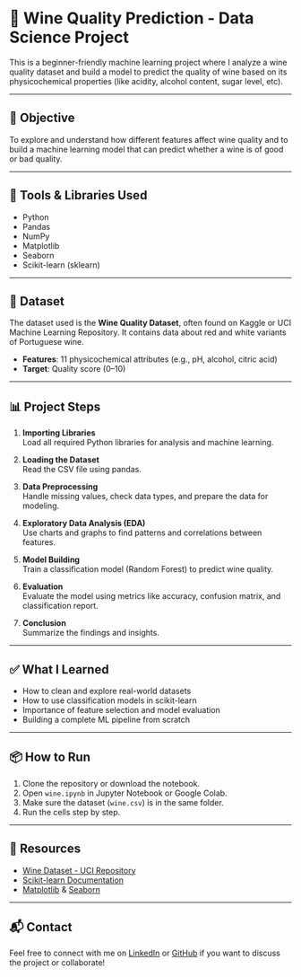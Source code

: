 # 🍷 Wine Quality Prediction - Data Science Project

This is a beginner-friendly machine learning project where I analyze a wine quality dataset and build a model to predict the quality of wine based on its physicochemical properties (like acidity, alcohol content, sugar level, etc).

---

## 📌 Objective

To explore and understand how different features affect wine quality and to build a machine learning model that can predict whether a wine is of good or bad quality.

---

## 🧰 Tools & Libraries Used

- Python
- Pandas
- NumPy
- Matplotlib
- Seaborn
- Scikit-learn (sklearn)

---

## 📁 Dataset

The dataset used is the **Wine Quality Dataset**, often found on Kaggle or UCI Machine Learning Repository. It contains data about red and white variants of Portuguese wine.

- **Features**: 11 physicochemical attributes (e.g., pH, alcohol, citric acid)
- **Target**: Quality score (0–10)

---

## 📊 Project Steps

1. **Importing Libraries**  
   Load all required Python libraries for analysis and machine learning.

2. **Loading the Dataset**  
   Read the CSV file using pandas.

3. **Data Preprocessing**  
   Handle missing values, check data types, and prepare the data for modeling.

4. **Exploratory Data Analysis (EDA)**  
   Use charts and graphs to find patterns and correlations between features.

5. **Model Building**  
   Train a classification model (Random Forest) to predict wine quality.

6. **Evaluation**  
   Evaluate the model using metrics like accuracy, confusion matrix, and classification report.

7. **Conclusion**  
   Summarize the findings and insights.

---

## ✅ What I Learned

- How to clean and explore real-world datasets
- How to use classification models in scikit-learn
- Importance of feature selection and model evaluation
- Building a complete ML pipeline from scratch

---

## 📦 How to Run

1. Clone the repository or download the notebook.
2. Open `wine.ipynb` in Jupyter Notebook or Google Colab.
3. Make sure the dataset (`wine.csv`) is in the same folder.
4. Run the cells step by step.

---

## 🔗 Resources

- [Wine Dataset - UCI Repository](https://archive.ics.uci.edu/ml/datasets/wine+quality)
- [Scikit-learn Documentation](https://scikit-learn.org/)
- [Matplotlib](https://matplotlib.org/) & [Seaborn](https://seaborn.pydata.org/)

---

## 📬 Contact

Feel free to connect with me on [LinkedIn](www.linkedin.com/in/may-thu-870314309) or [GitHub](#) if you want to discuss the project or collaborate!
